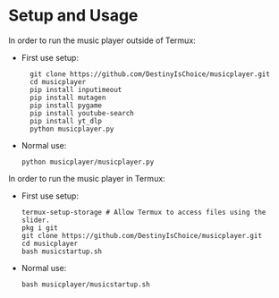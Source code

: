 # Setup and Usage

In order to run the music player outside of Termux:

* First use setup:

        git clone https://github.com/DestinyIsChoice/musicplayer.git
        cd musicplayer
        pip install inputimeout  
        pip install mutagen  
        pip install pygame  
        pip install youtube-search  
        pip install yt_dlp
        python musicplayer.py

* Normal use:

      python musicplayer/musicplayer.py  

In order to run the music player in Termux:

* First use setup:

      termux-setup-storage # Allow Termux to access files using the slider.
      pkg i git
      git clone https://github.com/DestinyIsChoice/musicplayer.git
      cd musicplayer
      bash musicstartup.sh

* Normal use:

      bash musicplayer/musicstartup.sh
